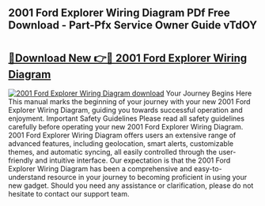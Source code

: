 ## 2001 Ford Explorer Wiring Diagram PDf Free Download - Part-Pfx Service Owner Guide vTdOY

# <h2><a href="http://dfpspg.blite.top/?on=2001+Ford+Explorer+Wiring+Diagram">🔗Download New 👉🔴 2001 Ford Explorer Wiring Diagram</a></h2>

[![2001 Ford Explorer Wiring Diagram download](https://i.imgur.com/lujVjoI.png)](http://dfpspg.blite.top/?on=2001+Ford+Explorer+Wiring+Diagram)
Your Journey Begins Here This manual marks the beginning of your journey with your new 2001 Ford Explorer Wiring Diagram, guiding you towards successful operation and enjoyment. Important Safety Guidelines Please read all safety guidelines carefully before operating your new 2001 Ford Explorer Wiring Diagram. 2001 Ford Explorer Wiring Diagram offers users an extensive range of advanced features, including geolocation, smart alerts, customizable themes, and automatic syncing, all easily controlled through the user-friendly and intuitive interface. Our expectation is that the 2001 Ford Explorer Wiring Diagram has been a comprehensive and easy-to-understand resource in your journey to becoming proficient in using your new gadget. Should you need any assistance or clarification, please do not hesitate to contact our support team.
